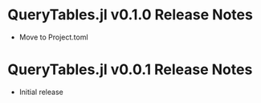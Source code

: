 # QueryTables.jl v0.1.0 Release Notes
* Move to Project.toml

# QueryTables.jl v0.0.1 Release Notes
* Initial release
